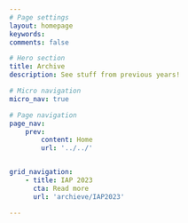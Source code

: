 ```yaml
---
# Page settings
layout: homepage
keywords:
comments: false

# Hero section
title: Archive
description: See stuff from previous years!

# Micro navigation
micro_nav: true

# Page navigation
page_nav:
    prev:
        content: Home
        url: '../../'


grid_navigation:
    - title: IAP 2023
      cta: Read more
      url: 'archieve/IAP2023'

---
```

